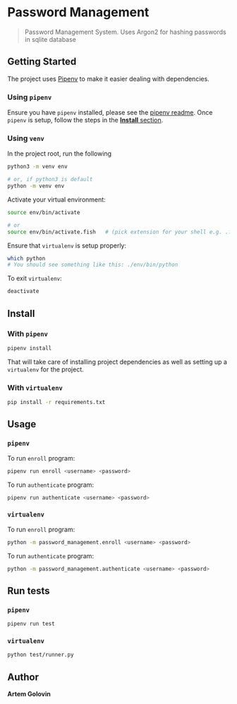 # Password Management

> Password Management System. Uses Argon2 for hashing passwords in sqlite database

## Getting Started

The project uses [Pipenv](https://github.com/pypa/pipenv) to make it easier dealing with dependencies.

### Using `pipenv`

Ensure you have `pipenv` installed, please see the [pipenv readme](https://github.com/pypa/pipenv/#installation). Once `pipenv` is setup, follow the steps in the [**Install** section](#Install).

### Using `venv`

In the project root, run the following

```sh
python3 -m venv env

# or, if python3 is default
python -m venv env
```

Activate your virtual environment:

```sh
source env/bin/activate

# or
source env/bin/activate.fish   # (pick extension for your shell e.g. .fish, .csh)
```

Ensure that `virtualenv` is setup properly:

```sh
which python
# You should see something like this: ./env/bin/python
```

To exit `virtualenv`:

```sh
deactivate
```

## Install

### With `pipenv`

```sh
pipenv install
```

That will take care of installing project dependencies as well as setting up a `virtualenv` for the project.

### With `virtualenv`

```sh
pip install -r requirements.txt
```

## Usage

### `pipenv`

To run `enroll` program:

```sh
pipenv run enroll <username> <password>
```

To run `authenticate` program:

```sh
pipenv run authenticate <username> <password>
```

### `virtualenv`

To run `enroll` program:

```sh
python -m password_management.enroll <username> <password>
```

To run `authenticate` program:

```sh
python -m password_management.authenticate <username> <password>
```

## Run tests

### `pipenv`

```sh
pipenv run test
```

### `virtualenv`

```sh
python test/runner.py
```

## Author

**Artem Golovin**
